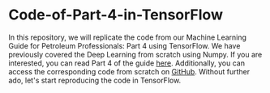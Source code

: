 # Code-of-Part-4-in-TensorFlow

In this repository, we will replicate the code from our Machine Learning Guide for Petroleum Professionals: Part 4 using TensorFlow. We have previously covered the Deep Learning from scratch using Numpy. If you are interested, you can read Part 4 of the guide  [here](https://jpt.spe.org/twa/machine-learning-guide-for-petroleum-professionals-part-4). Additionally, you can access the corresponding code from scratch on [GitHub](https://github.com/saifkhanengr/Machine-Learning-Guide-for-Petroleum-Professionals-Part-4/blob/main/Code%20of%20Part%204.ipynb). Without further ado, let's start reproducing the code in TensorFlow.
